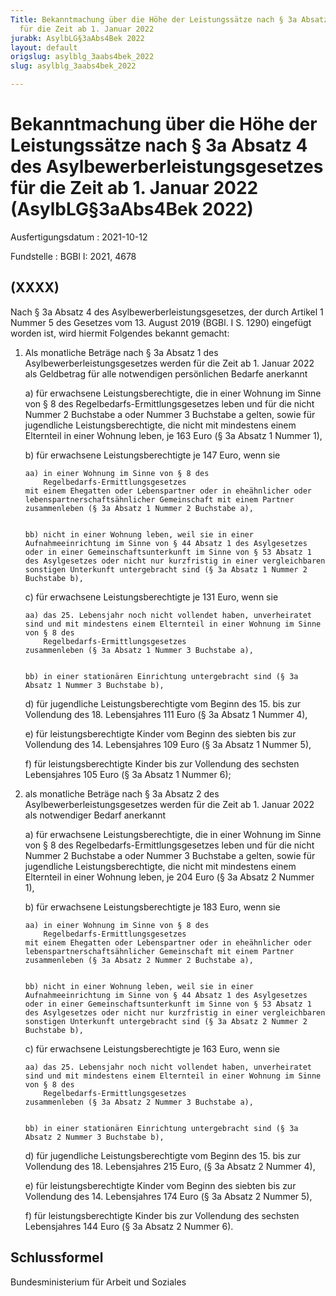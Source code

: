 ```yaml
---
Title: Bekanntmachung über die Höhe der Leistungssätze nach § 3a Absatz 4 des Asylbewerberleistungsgesetzes
  für die Zeit ab 1. Januar 2022
jurabk: AsylbLG§3aAbs4Bek 2022
layout: default
origslug: asylblg_3aabs4bek_2022
slug: asylblg_3aabs4bek_2022

---
```


# Bekanntmachung über die Höhe der Leistungssätze nach § 3a Absatz 4 des Asylbewerberleistungsgesetzes für die Zeit ab 1. Januar 2022 (AsylbLG§3aAbs4Bek 2022)

Ausfertigungsdatum
:   2021-10-12

Fundstelle
:   BGBl I: 2021, 4678


## (XXXX)

Nach § 3a Absatz 4 des Asylbewerberleistungsgesetzes, der durch Artikel 1 Nummer 5 des Gesetzes vom 13. August 2019 (BGBl. I S. 1290) eingefügt worden ist, wird hiermit Folgendes bekannt gemacht:

1.  Als monatliche Beträge nach § 3a Absatz 1 des Asylbewerberleistungsgesetzes werden für die Zeit ab 1. Januar 2022 als Geldbetrag für alle notwendigen persönlichen Bedarfe anerkannt

    a)  für erwachsene Leistungsberechtigte, die in einer Wohnung im Sinne von § 8 des
        Regelbedarfs-Ermittlungsgesetzes                          leben und für die nicht Nummer 2 Buchstabe a oder Nummer 3 Buchstabe a gelten, sowie für jugendliche Leistungsberechtigte, die nicht mit mindestens einem Elternteil in einer Wohnung leben, je 163 Euro (§ 3a Absatz 1 Nummer 1),


    b)  für erwachsene Leistungsberechtigte je 147 Euro, wenn sie

        aa) in einer Wohnung im Sinne von § 8 des
            Regelbedarfs-Ermittlungsgesetzes                                mit einem Ehegatten oder Lebenspartner oder in eheähnlicher oder lebenspartnerschaftsähnlicher Gemeinschaft mit einem Partner zusammenleben (§ 3a Absatz 1 Nummer 2 Buchstabe a),


        bb) nicht in einer Wohnung leben, weil sie in einer Aufnahmeeinrichtung im Sinne von § 44 Absatz 1 des Asylgesetzes oder in einer Gemeinschaftsunterkunft im Sinne von § 53 Absatz 1 des Asylgesetzes oder nicht nur kurzfristig in einer vergleichbaren sonstigen Unterkunft untergebracht sind (§ 3a Absatz 1 Nummer 2 Buchstabe b),





    c)  für erwachsene Leistungsberechtigte je 131 Euro, wenn sie

        aa) das 25. Lebensjahr noch nicht vollendet haben, unverheiratet sind und mit mindestens einem Elternteil in einer Wohnung im Sinne von § 8 des
            Regelbedarfs-Ermittlungsgesetzes                                zusammenleben (§ 3a Absatz 1 Nummer 3 Buchstabe a),


        bb) in einer stationären Einrichtung untergebracht sind (§ 3a Absatz 1 Nummer 3 Buchstabe b),





    d)  für jugendliche Leistungsberechtigte vom Beginn des 15. bis zur Vollendung des 18. Lebensjahres 111 Euro (§ 3a Absatz 1 Nummer 4),


    e)  für leistungsberechtigte Kinder vom Beginn des siebten bis zur Vollendung des 14. Lebensjahres 109 Euro (§ 3a Absatz 1 Nummer 5),


    f)  für leistungsberechtigte Kinder bis zur Vollendung des sechsten Lebensjahres 105 Euro (§ 3a Absatz 1 Nummer 6);





2.  als monatliche Beträge nach § 3a Absatz 2 des Asylbewerberleistungsgesetzes werden für die Zeit ab 1. Januar 2022 als notwendiger Bedarf anerkannt

    a)  für erwachsene Leistungsberechtigte, die in einer Wohnung im Sinne von § 8 des
        Regelbedarfs-Ermittlungsgesetzes                          leben und für die nicht Nummer 2 Buchstabe a oder Nummer 3 Buchstabe a gelten, sowie für jugendliche Leistungsberechtigte, die nicht mit mindestens einem Elternteil in einer Wohnung leben, je 204 Euro (§ 3a Absatz 2 Nummer 1),


    b)  für erwachsene Leistungsberechtigte je 183 Euro, wenn sie

        aa) in einer Wohnung im Sinne von § 8 des
            Regelbedarfs-Ermittlungsgesetzes                                mit einem Ehegatten oder Lebenspartner oder in eheähnlicher oder lebenspartnerschaftsähnlicher Gemeinschaft mit einem Partner zusammenleben (§ 3a Absatz 2 Nummer 2 Buchstabe a),


        bb) nicht in einer Wohnung leben, weil sie in einer Aufnahmeeinrichtung im Sinne von § 44 Absatz 1 des Asylgesetzes oder in einer Gemeinschaftsunterkunft im Sinne von § 53 Absatz 1 des Asylgesetzes oder nicht nur kurzfristig in einer vergleichbaren sonstigen Unterkunft untergebracht sind (§ 3a Absatz 2 Nummer 2 Buchstabe b),





    c)  für erwachsene Leistungsberechtigte je 163 Euro, wenn sie

        aa) das 25. Lebensjahr noch nicht vollendet haben, unverheiratet sind und mit mindestens einem Elternteil in einer Wohnung im Sinne von § 8 des
            Regelbedarfs-Ermittlungsgesetzes                                zusammenleben (§ 3a Absatz 2 Nummer 3 Buchstabe a),


        bb) in einer stationären Einrichtung untergebracht sind (§ 3a Absatz 2 Nummer 3 Buchstabe b),





    d)  für jugendliche Leistungsberechtigte vom Beginn des 15. bis zur Vollendung des 18. Lebensjahres 215 Euro, (§ 3a Absatz 2 Nummer 4),


    e)  für leistungsberechtigte Kinder vom Beginn des siebten bis zur Vollendung des 14. Lebensjahres 174 Euro (§ 3a Absatz 2 Nummer 5),


    f)  für leistungsberechtigte Kinder bis zur Vollendung des sechsten Lebensjahres 144 Euro (§ 3a Absatz 2 Nummer 6).








## Schlussformel

Bundesministerium für Arbeit und Soziales


